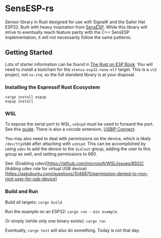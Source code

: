 # SensESP-rs

Sensor library in Rust designed for use with SignalK and the Sailor Hat ESP32.  Built with heavy inspiration from [SensESP](https://github.com/signalk/sensesp).
While this library will strive to eventually reach feature parity with the C++ SensESP implementation, it will not necessarily
follow the same patterns.

## Getting Started
Lots of starter information can be found in [The Rust on ESP Book](https://docs.esp-rs.org/book/).  You will need to install 
a toolchain for the `xtensa-esp32-none-elf` target.  This is a `std` project, not `no-std`, so the full standard library is
at your disposal.

### Installing the Espressif Rust Ecosystem
```
cargo install espup
espup install
```

### WSL
To expose the serial port to WSL, `usbipd` must be used to forward the port.  See this [guide](https://developer.espressif.com/blog/espressif-devkits-with-wsl2/).  There is also a vscode extension, [USBIP Connect](https://marketplace.visualstudio.com/items?itemName=thecreativedodo.usbip-connect).

You may also need to deal with permissions on the device, which is likely `/dev/ttyUSB0` after attaching with `usbipd`.  This can be
accomplished by using `udev` to add the device to the `dialout` group, adding the user to this group as well, and setting permissions to 660.

See:
(Enabling udev)[https://github.com/microsoft/WSL/issues/8502]
(Adding udev rule for virtual USB device)[https://askubuntu.com/questions/1048870/permission-denied-to-non-root-user-for-usb-device]

### Build and Run
Build all targets:
`cargo build`

Run the example on an ESP32: `cargo run --bin example`

Or simply (while only one binary exists): `cargo run`

Eventually, `cargo test` will also do something.  Today is not that day.
